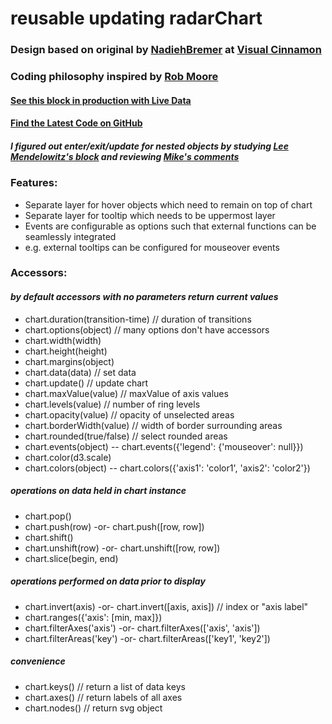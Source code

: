# reusable updating radarChart

### Design based on original by [NadiehBremer](https://twitter.com/NadiehBremer) at [Visual Cinnamon](http://www.visualcinnamon.com/2015/10/different-look-d3-radar-chart.html)

### Coding philosophy inspired by [Rob Moore](http://www.toptal.com/d3-js/towards-reusable-d3-js-charts)

#### [See this block in production with Live Data](http://tennisvisuals.com/examples/MatchRadar.html)

#### [Find the Latest Code on GitHub](https://github.com/TennisVisuals/updating-radar-chart)

##### I figured out enter/exit/update for nested objects by studying [Lee Mendelowitz's block](http://bl.ocks.org/LeeMendelowitz/11383724) and reviewing [Mike's comments](https://groups.google.com/forum/#!topic/d3-js/5AxgsKK31EA)

### Features:
- Separate layer for hover objects which need to remain on top of chart
- Separate layer for tooltip which needs to be uppermost layer
- Events are configurable as options such that external functions can be seamlessly integrated
 - e.g. external tooltips can be configured for mouseover events

### Accessors:
#### *by default accessors with no parameters return current values*
- chart.duration(transition-time) // duration of transitions
- chart.options(object) // many options don't have accessors
- chart.width(width)
- chart.height(height)
- chart.margins(object)
- chart.data(data) // set data
- chart.update() // update chart
- chart.maxValue(value) // maxValue of axis values
- chart.levels(value) // number of ring levels
- chart.opacity(value) // opacity of unselected areas
- chart.borderWidth(value) // width of border surrounding areas
- chart.rounded(true/false) // select rounded areas
- chart.events(object) -- chart.events({'legend': {'mouseover': null}})
- chart.color(d3.scale)
- chart.colors(object) -- chart.colors({'axis1': 'color1', 'axis2': 'color2'})

##### operations on data held in chart instance
- chart.pop()
- chart.push(row) -or- chart.push([row, row])
- chart.shift()
- chart.unshift(row) -or- chart.unshift([row, row])
- chart.slice(begin, end)

##### operations performed on data prior to display
- chart.invert(axis) -or- chart.invert([axis, axis]) // index or "axis label"
- chart.ranges({'axis': [min, max]})
- chart.filterAxes('axis') -or- chart.filterAxes(['axis', 'axis'])
- chart.filterAreas('key') -or- chart.filterAreas(['key1', 'key2'])

##### convenience
- chart.keys() // return a list of data keys
- chart.axes() // return labels of all axes
- chart.nodes() // return svg object
